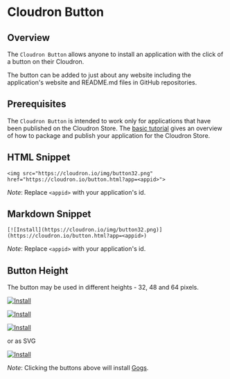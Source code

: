 # Cloudron Button

## Overview

The `Cloudron Button` allows anyone to install an application with
the click of a button on their Cloudron.

The button can be added to just about any website including the application's website
and README.md files in GitHub repositories.

## Prerequisites

The `Cloudron Button` is intended to work only for applications that have been
published on the Cloudron Store. The [basic tutorial](/documentation/developer/packaging/)
gives an overview of how to package and publish your application for the
Cloudron Store.

## HTML Snippet

```
<img src="https://cloudron.io/img/button32.png" href="https://cloudron.io/button.html?app=<appid>">
```

_Note_: Replace `<appid>` with your application's id.

## Markdown Snippet

```
[![Install](https://cloudron.io/img/button32.png)](https://cloudron.io/button.html?app=<appid>)
```

_Note_: Replace `<appid>` with your application's id.


## Button Height

The button may be used in different heights - 32, 48 and 64 pixels.

[![Install](/img/button32.png)](https://cloudron.io/button.html?app=io.gogs.cloudronapp)

[![Install](/img/button48.png)](https://cloudron.io/button.html?app=io.gogs.cloudronapp)

[![Install](/img/button64.png)](https://cloudron.io/button.html?app=io.gogs.cloudronapp)

or as SVG

[![Install](/img/button.svg)](https://cloudron.io/button.html?app=io.gogs.cloudronapp)

_Note_: Clicking the buttons above will install [Gogs](http://gogs.io/).
